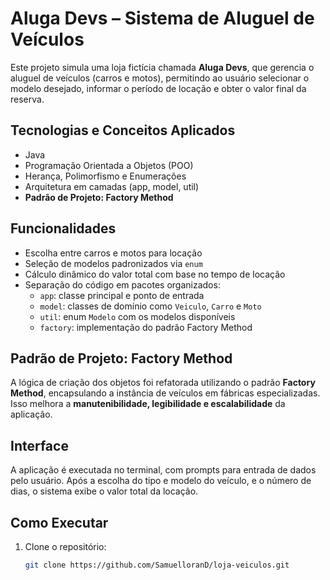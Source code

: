 # Aluga Devs – Sistema de Aluguel de Veículos

Este projeto simula uma loja fictícia chamada **Aluga Devs**, que gerencia o aluguel de veículos (carros e motos), permitindo ao usuário selecionar o modelo desejado, informar o período de locação e obter o valor final da reserva.

## Tecnologias e Conceitos Aplicados

- Java  
- Programação Orientada a Objetos (POO)  
- Herança, Polimorfismo e Enumerações  
- Arquitetura em camadas (app, model, util)  
- **Padrão de Projeto: Factory Method**

## Funcionalidades

- Escolha entre carros e motos para locação  
- Seleção de modelos padronizados via `enum`  
- Cálculo dinâmico do valor total com base no tempo de locação  
- Separação do código em pacotes organizados:
  - `app`: classe principal e ponto de entrada
  - `model`: classes de domínio como `Veiculo`, `Carro` e `Moto`
  - `util`: enum `Modelo` com os modelos disponíveis
  - `factory`: implementação do padrão Factory Method

## Padrão de Projeto: Factory Method

A lógica de criação dos objetos foi refatorada utilizando o padrão **Factory Method**, encapsulando a instância de veículos em fábricas especializadas. Isso melhora a **manutenibilidade, legibilidade e escalabilidade** da aplicação.

## Interface

A aplicação é executada no terminal, com prompts para entrada de dados pelo usuário. Após a escolha do tipo e modelo do veículo, e o número de dias, o sistema exibe o valor total da locação.

## Como Executar

1. Clone o repositório:
   ```bash
   git clone https://github.com/SamuelloranD/loja-veiculos.git
